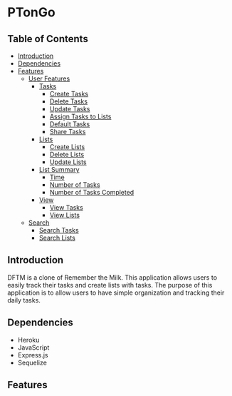 # PTonGo

## Table of Contents

- [Introduction](#introduction)
- [Dependencies](#dependencies)
- [Features](#features)
	- [User Features](#userfeatures)
		- [Tasks](#tasks)
			- [Create Tasks](#create-tasks)
			- [Delete Tasks](#delete-tasks)
			- [Update Tasks](#update-tasks)
			- [Assign Tasks to Lists](#assign-tasks)
			- [Default Tasks](#default-tasks)
			- [Share Tasks](#share-tasks)
		- [Lists](#lists)
			- [Create Lists](#create-lists)
			- [Delete Lists](#delete-lists)
			- [Update Lists](#update-lists)
		- [List Summary](#list-summary)
			- [Time](#time)
			- [Number of Tasks](#number-tasks)
			- [Number of Tasks Completed](#tasks-completed)
		- [View](#view)
			- [View Tasks](#view-tasks)
			- [View Lists](#view-lists)
	- [Search](#search)
	  - [Search Tasks](#search-tasks)
	  - [Search Lists](#search-lists)


## Introduction

DFTM is a clone of Remember the Milk. This application allows users to easily track their tasks and create lists with tasks. The purpose of this application is to allow users to have simple organization and tracking their daily tasks.

## Dependencies 

- Heroku 
- JavaScript 
- Express.js 
- Sequelize

## Features 


        
